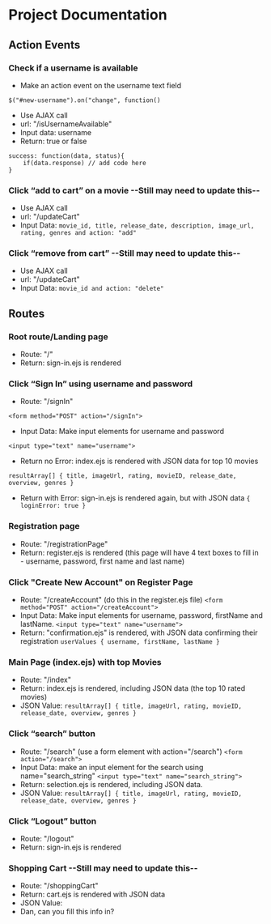 # Project Documentation

## Action Events

### Check if a username is available
* Make an action event on the username text field
```
$("#new-username").on("change", function()
```
* Use AJAX call
* url: "/isUsernameAvailable"
* Input data: username
* Return: true or false
```
success: function(data, status){
    if(data.response) // add code here 
}
```

### Click “add to cart” on a movie --Still may need to update this--
* Use AJAX call
* url: "/updateCart"
* Input Data: `movie_id, title, release_date, description, image_url, rating, genres and action: "add"`

### Click “remove from cart” --Still may need to update this--
* Use AJAX call
* url: "/updateCart"
* Input Data: `movie_id and action: "delete"`





## Routes 

### Root route/Landing page
* Route: "/"
* Return: sign-in.ejs is rendered

### Click “Sign In” using username and password
* Route: "/signIn"
```
<form method="POST" action="/signIn">
```
* Input Data: Make input elements for username and password
```
<input type="text" name="username">
```
* Return no Error: index.ejs is rendered with JSON data for top 10 movies 
```
resultArray[] { title, imageUrl, rating, movieID, release_date, overview, genres }
```
* Return with Error: sign-in.ejs is rendered again, but with JSON data `{ loginError: true }`
 
### Registration page
* Route: "/registrationPage"
* Return: register.ejs is rendered (this page will have 4 text boxes to fill 
          in - username, password, first name and last name)

### Click "Create New Account" on Register Page
* Route: "/createAccount" (do this in the register.ejs file)
```<form method="POST" action="/createAccount">```
* Input Data: Make input elements for username, password, firstName and lastName.
```<input type="text" name="username">```
* Return: "confirmation.ejs" is rendered, with JSON data confirming their registration 
```userValues { username, firstName, lastName }```

### Main Page (index.ejs) with top Movies
* Route: "/index"
* Return: index.ejs is rendered, including JSON data (the top 10 rated movies)
* JSON Value:
```resultArray[] { title, imageUrl, rating, movieID, release_date, overview, genres }```

### Click “search” button
* Route: "/search" (use a form element with action="/search")
```<form action="/search">```
* Input Data: make an input element for the search using name="search_string"
```<input type="text" name="search_string">```
* Return: selection.ejs is rendered, including JSON data.
* JSON Value: 
```resultArray[] { title, imageUrl, rating, movieID, release_date, overview, genres }```

### Click “Logout” button
* Route: "/logout"
* Return: sign-in.ejs is rendered


### Shopping Cart  --Still may need to update this--
* Route: "/shoppingCart"
* Return: cart.ejs is rendered with JSON data
* JSON Value:
* Dan, can you fill this info in?






